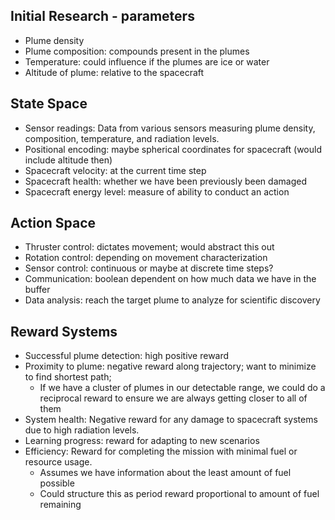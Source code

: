 ## Initial Research - parameters

* Plume density
* Plume composition: compounds present in the plumes
* Temperature: could influence if the plumes are ice or water
* Altitude of plume: relative to the spacecraft

## State Space

* Sensor readings: Data from various sensors measuring plume density, composition, temperature, and radiation levels.
* Positional encoding: maybe spherical coordinates for spacecraft (would include altitude then)
* Spacecraft velocity: at the current time step
* Spacecraft health: whether we have been previously been damaged
* Spacecraft energy level: measure of ability to conduct an action

## Action Space
* Thruster control: dictates movement; would abstract this out
* Rotation control: depending on movement characterization
* Sensor control: continuous or maybe at discrete time steps?
* Communication: boolean dependent on how much data we have in the buffer
* Data analysis: reach the target plume to analyze for scientific discovery

## Reward Systems
* Successful plume detection: high positive reward
* Proximity to plume: negative reward along trajectory; want to minimize to find shortest path;  
  * If we have a cluster of plumes in our detectable range, we could do a reciprocal reward to ensure we are always getting closer to all of them
* System health: Negative reward for any damage to spacecraft systems due to high radiation levels.
* Learning progress: reward for adapting to new scenarios
* Efficiency: Reward for completing the mission with minimal fuel or resource usage.
	* Assumes we have information about the least amount of fuel possible
	* Could structure this as period reward proportional to amount of fuel remaining
